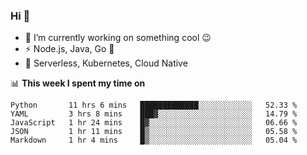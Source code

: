 ### Hi 👋

<!--
**nodejh/nodejh** is a ✨ _special_ ✨ repository because its `README.md` (this file) appears on your GitHub profile.

Here are some ideas to get you started:

- 🔭 I’m currently working on ...
- 🌱 I’m currently learning ...
- 👯 I’m looking to collaborate on ...
- 🤔 I’m looking for help with ...
- 💬 Ask me about ...
- 📫 How to reach me: ...
- 😄 Pronouns: ...
- ⚡ Fun fact: ...
-->

- 🔭 I’m currently working on something cool :wink:
- ⚡ Node.js, Java, Go :thought_balloon:
- 🤖 Serverless, Kubernetes, Cloud Native

📊 **This week I spent my time on**

<!--START_SECTION:waka-->
```text
Python       11 hrs 6 mins   █████████████░░░░░░░░░░░░   52.33 % 
YAML         3 hrs 8 mins    ███▓░░░░░░░░░░░░░░░░░░░░░   14.79 % 
JavaScript   1 hr 24 mins    █▓░░░░░░░░░░░░░░░░░░░░░░░   06.66 % 
JSON         1 hr 11 mins    █▒░░░░░░░░░░░░░░░░░░░░░░░   05.58 % 
Markdown     1 hr 4 mins     █▒░░░░░░░░░░░░░░░░░░░░░░░   05.04 % 
```
<!--END_SECTION:waka-->


<!--
:traffic_light: **Visitors**

![visitors](https://visitor-badge.glitch.me/badge?page_id=nodejh.nodejh)
-->
